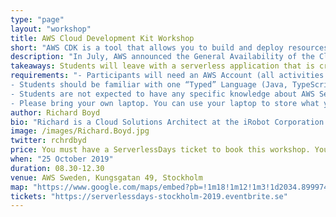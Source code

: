 ```yaml
---
type: "page"
layout: "workshop"
title: AWS Cloud Development Kit Workshop
short: "AWS CDK is a tool that allows you to build and deploy resources in the cloud with programming languages you are already familiar with. During this workshop, we’ll build an application in AWS with the CDK."
description: "In July, AWS announced the General Availability of the Cloud Developer Kit. This tool allows developers to use programming languages that they’re already familiar with to author CloudFormation templates. During this workshop, students will build a serverless application with the AWS CDK and deploy it to their AWS Account. The workshop covers CDK basics (Constructs, Stacks, Apps), how resources are defined and managed within CDK, and how to build custom serverless apps with the CDK."
takeaways: Students will leave with a serverless application that is created with the CDK and they’ll have the skills needed to extend/customize the app on their own.
requirements: "- Participants will need an AWS Account (all activities will be well within the free-tier) to participate (Students can follow along without actually creating the AWS Resources if they don’t have/want an AWS account). <br />
- Students should be familiar with one “Typed” Language (Java, TypeScript, .Net, Python 3+, etc …) <br />
- Students are not expected to have any specific knowledge about AWS Services before the workshop, we will spend approximately 30 minutes covering the basics to make the course as accessible as possible.<br />
- Please bring your own laptop. You can use your laptop to store what you have seen and learned directly in the course and use it immediately for your daily work in the company."
author: Richard Boyd
bio: "Richard is a Cloud Solutions Architect at the iRobot Corporation. Richard focuses on building serverless applications that need to interact with on-premise and legacy applications and designing CI/CD workflows for serverless architectures."
image: /images/Richard.Boyd.jpg
twitter: rchrdbyd
price: You must have a ServerlessDays ticket to book this workshop. You will be emailed a link to book the workshop after purchasing a ticket.
when: "25 October 2019"
duration: 08.30-12.30
venue: AWS Sweden, Kungsgatan 49, Stockholm
map: "https://www.google.com/maps/embed?pb=!1m18!1m12!1m3!1d2034.899974448646!2d18.058044516667824!3d59.33462378166067!2m3!1f0!2f0!3f0!3m2!1i1024!2i768!4f13.1!3m3!1m2!1s0x465f9d67473a6f91%3A0x20c2322f857d57af!2sAmazon+Web+Services!5e0!3m2!1sen!2sse!4v1565854942117!5m2!1sen!2sse"
tickets: "https://serverlessdays-stockholm-2019.eventbrite.se"
---
```


